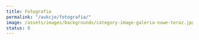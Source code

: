 ```yaml
---
title: Fotografia
permalink: "/aukcje/fotografia/"
image: /assets/images/backgrounds/category-image-galeria-nowe-teraz.jpg
status: 0
---
```


